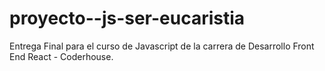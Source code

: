 # proyecto--js-ser-eucaristia
Entrega Final para el curso de Javascript de la carrera de Desarrollo Front End React - Coderhouse.
